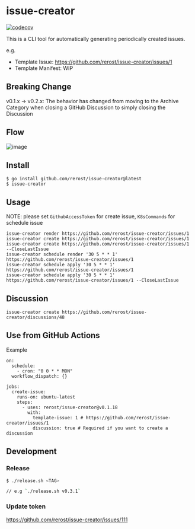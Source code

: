 # issue-creator
[![codecov](https://codecov.io/gh/rerost/issue-creator/branch/master/graph/badge.svg?token=fh77gKdsoh)](https://codecov.io/gh/rerost/issue-creator)

This is a CLI tool for automatically generating periodically created issues.

e.g.
- Template Issue: https://github.com/rerost/issue-creator/issues/1
- Template Manifest: WIP

## Breaking Change
v0.1.x -> v0.2.x: The behavior has changed from moving to the Archive Category when closing a GitHub Discussion to simply closing the Discussion


## Flow
![image](https://user-images.githubusercontent.com/5201588/63219703-a4848b00-c1b2-11e9-90a7-aa2a4920d47b.png)

## Install
```
$ go install github.com/rerost/issue-creator@latest
$ issue-creator
```

## Usage
NOTE: please set `GithubAccessToken` for create issue, `K8sCommands` for schedule issue

```
issue-creator render https://github.com/rerost/issue-creator/issues/1
issue-creator create https://github.com/rerost/issue-creator/issues/1
issue-creator create https://github.com/rerost/issue-creator/issues/1 --CloseLastIssue
issue-creator schedule render '30 5 * * 1' https://github.com/rerost/issue-creator/issues/1
issue-creator schedule apply '30 5 * * 1' https://github.com/rerost/issue-creator/issues/1
issue-creator schedule apply '30 5 * * 1' https://github.com/rerost/issue-creator/issues/1 --CloseLastIssue
```

## Discussion
```
issue-creator create https://github.com/rerost/issue-creator/discussions/48
```

## Use from GitHub Actions
Example
```
on:
  schedule:
    - cron: "0 0 * * MON"
  workflow_dispatch: {}

jobs:
  create-issue:
    runs-on: ubuntu-latest
    steps:
      - uses: rerost/issue-creator@v0.1.18
        with:
          template-issue: 1 # https://github.com/rerost/issue-creator/issues/1
          discussion: true # Required if you want to create a discussion
```

## Development
### Release
```bash
$ ./release.sh <TAG>

// e.g `./release.sh v0.3.1`
```

### Update token
https://github.com/rerost/issue-creator/issues/111
